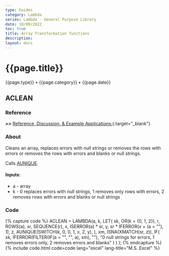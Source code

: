 ```yaml
---
type: Guides
category: Lambda
series: Lambda - General Purpose Library
date: 18/09/2022
toc: true
title: Array Transformation functions
description: 
layout: docs
---
```


# {{page.title}}
<time class="metadata" style="text-alstyleign:left"> {{page.type}} • {{page.category}} • {{page.date}}</time>

## ACLEAN

### Reference

***>>*** [Reference, Discussion, & Example Applications:](https://www.mrexcel.com/board/threads/aclean.1164895/){:target="_blank"}

### About

Cleans an array, replaces errors with null strings or removes the rows with errors or removes the rows with errors and blanks or null strings. 

Calls [AUNIQUE](../lambda-library/lambda-aunique.html).


#### Inputs:

  - a - array
  - k - 0 replaces errors with null strings, 1 removes only rows with errors, 2 removes rows with errors and blanks or null strings


### Code

{% capture code %}
ACLEAN = LAMBDA(a, k,
    LET(
        xk, OR(k = {0, 1, 2}),
        r, ROWS(a),
        sr, SEQUENCE(r),
        x, ISERROR(a) * sr,
        y, sr * IFERROR(x + (a = ""), 1),
        z, AUNIQUE(SWITCH(k, 0, 0, 1, x, 2, y), ),
        xm, ISNA(XMATCH(sr, z)),
        IF(
            xk,
            IFERROR(FILTER(IF(a = "", "", a), xm), ""),
            "0 null strings for errors, 1 removes errors only, 2 removes errors and blanks"
        )
    )
);
{% endcapture %}
{% include code.html code=code lang="excel" lang-title="M.S. Excel" %}